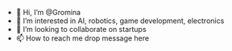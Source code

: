 - 👋 Hi, I’m @Gromina
- 👀 I’m interested in AI, robotics, game development, electronics
- 💞️ I’m looking to collaborate on startups
- 📫 How to reach me drop message here

<!---
Gromina/Gromina is a ✨ special ✨ repository because its `README.md` (this file) appears on your GitHub profile.
You can click the Preview link to take a look at your changes.
--->
